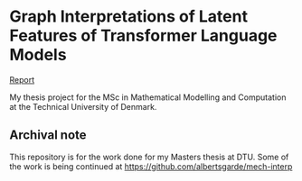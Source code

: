 # Graph Interpretations of Latent Features of Transformer Language Models
[Report](https://albertsgarde.github.io/thesis/main/report.pdf)

My thesis project for the MSc in Mathematical Modelling and Computation at the Technical University of Denmark.

## Archival note
This repository is for the work done for my Masters thesis at DTU.
Some of the work is being continued at https://github.com/albertsgarde/mech-interp
